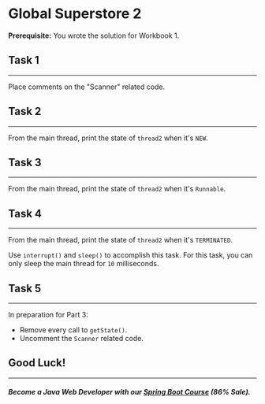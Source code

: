 # Global Superstore 2

**Prerequisite:** You wrote the solution for Workbook 1.


## Task 1
-----

Place comments on the "Scanner" related code.

## Task 2
-----

From the main thread, print the state of `thread2` when it's `NEW`.

## Task 3
-----

From the main thread, print the state of `thread2` when it's `Runnable`.

## Task 4
-----

From the main thread, print the state of `thread2` when it's `TERMINATED`.

Use `interrupt()` and `sleep()` to accomplish this task. For this task, you can only sleep the main thread for `10` milliseconds.

## Task 5
-----

In preparation for Part 3:
 - Remove every call to `getState()`. 
 - Uncomment the `Scanner` related code.

## Good Luck!
--------
##### Become a Java Web Developer with our [Spring Boot Course](https://udemy-redirect-app.herokuapp.com/spring) (86% Sale).